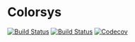 # Colorsys

[![Build Status](https://travis-ci.com/cckuailong/Colorsys.jl.svg?branch=master)](https://travis-ci.com/cckuailong/Colorsys.jl)
[![Build Status](https://ci.appveyor.com/api/projects/status/github/cckuailong/Colorsys.jl?svg=true)](https://ci.appveyor.com/project/cckuailong/Colorsys-jl)
[![Codecov](https://codecov.io/gh/cckuailong/Colorsys.jl/branch/master/graph/badge.svg)](https://codecov.io/gh/cckuailong/Colorsys.jl)
